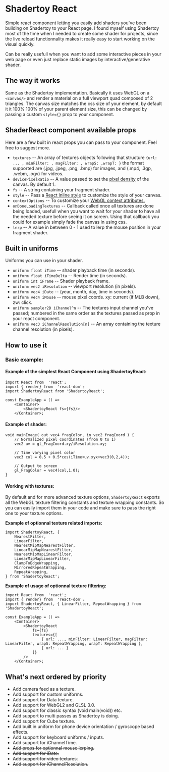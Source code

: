 Shadertoy React
==============

Simple react component letting you easily add shaders you've been building on Shadertoy to your React page. I found myself using Shadertoy most of the time when I needed to create some shader for projects, since the live reload functionnality makes it really easy to start working on the visual quickly. 

 Can be really usefull when you want to add some interactive pieces in your web page or even just replace static images by interactive/generative shader.

## The way it works

Same as the Shadertoy implementation. Basically it uses WebGL on a `<canvas/>` and render a material on a full viewport quad composed of 2 triangles. The canvas size matches the css size of your element, by default it it 100% 100% of your parent element size, this can be changed by passing a custom `style={}` prop to your component.

## ShaderReact component available props

Here are a few built in react props you can pass to your component. Feel free to suggest more.

  * `textures` -- An array of textures objects following that structure `{url: ... , minFilter: , magFilter: , wrapS: ,wrapT: }` the format supported are (.jpg, .jpeg, .png, .bmp) for images, and (.mp4, .3gp, .webm, .ogv) for videos. 
  * `devicePixelRatio` -- A value passed to set the [pixel density](https://developer.mozilla.org/en-US/docs/Web/API/Window/devicePixelRatio) of the canvas. By default 1.
  * `fs` -- A string containing your fragment shader.
  * `style` -- Pass a [React Inline style](https://reactjs.org/docs/dom-elements.html#style) to customize the style of your canvas.
  * `contextOptions` -- To customize your [WebGL context attributes.](https://developer.mozilla.org/en-US/docs/Web/API/HTMLCanvasElement/getContext)
  * `onDoneLoadingTextures` -- Callback called once all textures are done being loaded, usefull when you want to wait for your shader to have all the needed texture before seeing it on screen. Using that callback you could for example simply fade the canvas in using css. 
  * `lerp` -- A value in between 0 - 1 used to lerp the mouse position in your fragment shader.
  

## Built in uniforms

Uniforms you can use in your shader.

  * `uniform float iTime` -- shader playback time (in seconds).
  * `uniform float iTimeDelta` -- Render time (in seconds).
  * `uniform int iFrame` -- Shader playback frame.
  * `uniform vec2 iResolution` -- viewport resolution (in pixels).
  * `uniform vec4 iDate` -- (year, month, day, time in seconds).
  * `uniform vec4 iMouse` -- mouse pixel coords. xy: current (if MLB down), zw: click.
  * `uniform sampler2D iChannel^n` -- The textures input channel you've passed; numbered in the same order as the textures passed as prop in your react component.
  * `uniform vec3 iChannelResolution[n]` -- An array containing the texture channel resolution (in pixels).

## How to use it

### Basic example: 

#### Example of the simplest React Component using ShadertoyReact:

    import React from  'react';
	import { render} from  'react-dom';
    import ShadertoyReact from 'ShadertoyReact';

	const ExampleApp = () =>
		<Container>
			<ShadertoyReact fs={fs}/>
		</Container>;
	

#### Example of shader: 

    void mainImage( out vec4 fragColor, in vec2 fragCoord ) {
	    // Normalized pixel coordinates (from 0 to 1)
	    vec2 uv = gl_FragCoord.xy/iResolution.xy;
	    
	    // Time varying pixel color
	    vec3 col = 0.5 + 0.5*cos(iTime+uv.xyx+vec3(0,2,4));
	    
	    // Output to screen
	    gl_FragColor = vec4(col,1.0);
    }

#### Working with textures: 

By default and for more advanced texture options, `ShadertoyReact` exports all the WebGL texture filtering constants and texture wrapping constants. So you can easily import them in your code and make sure to pass the right one to your texture options. 

**Example of optionnal texture related imports:**

    import ShadertoyReact, {
        NearestFilter,
        LinearFilter,
        NearestMipMapNearestFilter,
        LinearMipMapNearestFilter,
        NearestMipMapLinearFilter,
        LinearMipMapLinearFilter,
        ClampToEdgeWrapping,
        MirroredRepeatWrapping,
        RepeatWrapping,
    } from 'ShadertoyReact';

**Example of usage of optionnal texture filtering:**

    import React from  'react';
	import { render} from  'react-dom';
    import ShadertoyReact, { LinearFilter, RepeatWrapping } from 'ShadertoyReact';

	const ExampleApp = () =>
		<Container>
			<ShadertoyReact 
                fs={fs}
                textures={[ 
                    { url: ..., minFilter: LinearFilter, magFilter: LinearFilter, wrapS: RepeatWrapping, wrapT: RepeatWrapping },
                    { url: ... }
                ]}
            />
		</Container>;

## What's next ordered by priority

* Add camera feed as a texture.
* Add support for custom uniforms.
* Add support for Data texture.
* Add support for WebGL2 and GLSL 3.0.
* Add support for classic syntax (void main(void)) etc.
* Add support to multi passes as Shadertoy is doing.
* Add support for Cube texture.
* Add built in uniform for phone device orientation / gyroscope based effects.
* Add support for keyboard uniforms / inputs.
* Add support for iChannelTime.
* ~~Add props for optionnal mouse lerping.~~
* ~~Add support for iDate.~~
* ~~Add support for video textures.~~
* ~~Add support for iChannelResolution.~~
